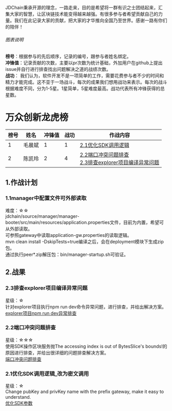 JDChain秉承开源的理念，一路走来，目的是希望将一群有识之士团结起来，汇集大家的智慧，让区块链技术能变得越来越强。有很多参与者希望贡献自己的力量。我们在此记录大家的贡献，把大家的才华推向全国乃至世界。感谢一路有你们的陪伴！  
###### 图表说明
**榜号**：根据参与的先后顺序，记录的编号，跟参与者姓名绑定。  
**冲锋值**：记录贡献的次数，主要以pr次数为统计基础，外加用户在github上提出issue并自行进行排查找出问题解决之道的战绩次数。      
**战功**： 我们认为，软件开发不是一项简单的工作，需要花费参与者不少的时间和精力才能完成。这不亚于一场战斗，每次的成果我们想用战功来表示。每次的战斗根据难度不同，分为1-5星。1星简单，5星难度最高。战功代表所有冲锋获得的总星数。    
# 万众创新龙虎榜  

榜号 | 姓名 | 冲锋值 | 战功 | 作战内容
--- | --- | --- | --- | --- 
1 | 毛晨斌 | 1 | 1 | [2.1优化SDK调用逻辑](###-2.1优化SDK调用逻辑_改为密文调用)
2 | 陈凯玲 | 2 | 4 | [2.2端口冲突问题排查](###-2.2端口冲突问题排查) <br> [2.3排查explorer项目编译异常问题](###-2.3排查explorer项目编译异常问题)

## 1.作战计划
### 1.1manager中配置文件可外部读取
难度：☆☆  
jdchain/source/manager/manager-booter/src/main/resources/application.properties文件，目前为内置，希望可从外部读取。  
可参照gateway中读取application-gw.properties的读取逻辑。  
mvn clean install -DskipTests=true编译之后，会在deployment模块下生成zip包。  
通过执行peer*.zip解压包：bin/manager-startup.sh可验证。  

## 2.战果
### 2.3排查explorer项目编译异常问题
星级：☆  
针对explorer项目执行npm run dev命令异常问题，进行排查，并给出解决方案。  
[explorer项目npm run dev异常排查](https://github.com/blockchain-jd-com/explorer/issues/2)
### 2.2端口冲突问题排查
星级：☆☆☆    
使用SDK操作区块服务抛The accessing index is out of BytesSlice's bounds!的原因进行排查，并给出很详细的问题排查解决方案。  
[端口冲突问题排查](https://github.com/blockchain-jd-com/jdchain/issues/42)  
### 2.1优化SDK调用逻辑_改为密文调用
星级：☆  
Change pubKey and privKey name with the prefix gateway, make it easy to understand.  
[优化SDK参数](https://github.com/blockchain-jd-com/jdchain-starter/pull/6)


